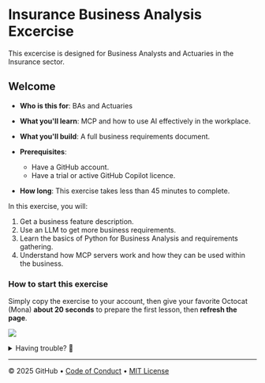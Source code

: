# Insurance Business Analysis Excercise

This excercise is designed for Business Analysts and Actuaries in the Insurance sector.

## Welcome

- **Who is this for**: BAs and Actuaries
- **What you'll learn**: MCP and how to use AI effectively in the workplace.
- **What you'll build**: A full business requirements document.
- **Prerequisites**:
  - Have a GitHub account.
  - Have a trial or active GitHub Copilot licence.

- **How long**: This exercise takes less than 45 minutes to complete.

In this exercise, you will:

1. Get a business feature description.
1. Use an LLM to get more business requirements.
1. Learn the basics of Python for Business Analysis and requirements gathering.
1. Understand how MCP servers work and how they can be used within the business.


### How to start this exercise

Simply copy the exercise to your account, then give your favorite Octocat (Mona) **about 20 seconds** to prepare the first lesson, then **refresh the page**.

<!--  (replace-me: Make sure to edit the URL with proper template_owner, template_name, repo name and description)  -->
[![](https://img.shields.io/badge/Copy%20Exercise-%E2%86%92-1f883d?style=for-the-badge&logo=github&labelColor=197935)](https://github.com/new?template_owner=anton-roos&template_name=business-analysis&owner=%40me&name=skills-business-analysis&description=Exercise:+Business%20Analysis%20with%20MCP%20and%20AI&visibility=public)

<details>
<summary>Having trouble? 🤷</summary><br/>

When copying the exercise, we recommend the following settings:

- For owner, choose your personal account or an organization to host the repository.

- We recommend creating a public repository, since private repositories will use Actions minutes.

If the exercise isn't ready in 20 seconds, please check the [Actions](../../actions) tab.

- Check to see if a job is running. Sometimes it simply takes a bit longer.

- If the page shows a failed job, please submit an issue. Nice, you found a bug! 🐛

</details>

---

&copy; 2025 GitHub &bull; [Code of Conduct](https://www.contributor-covenant.org/version/2/1/code_of_conduct/code_of_conduct.md) &bull; [MIT License](https://gh.io/mit)
